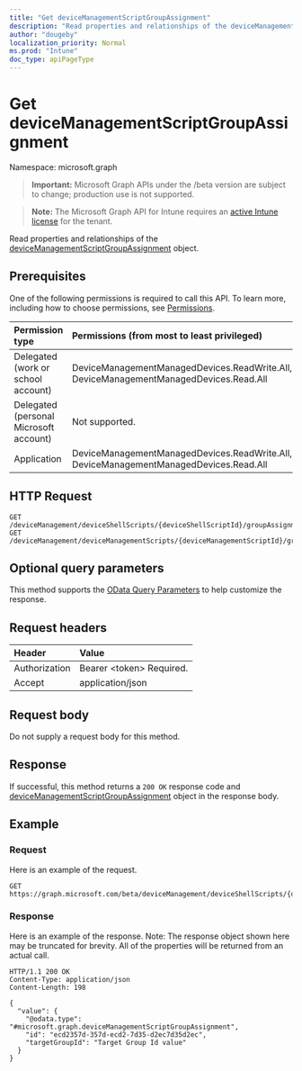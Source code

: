 ```yaml
---
title: "Get deviceManagementScriptGroupAssignment"
description: "Read properties and relationships of the deviceManagementScriptGroupAssignment object."
author: "dougeby"
localization_priority: Normal
ms.prod: "Intune"
doc_type: apiPageType
---
```


# Get deviceManagementScriptGroupAssignment

Namespace: microsoft.graph

> **Important:** Microsoft Graph APIs under the /beta version are subject to change; production use is not supported.

> **Note:** The Microsoft Graph API for Intune requires an [active Intune license](https://go.microsoft.com/fwlink/?linkid=839381) for the tenant.

Read properties and relationships of the [deviceManagementScriptGroupAssignment](../resources/intune-devices-devicemanagementscriptgroupassignment.md) object.

## Prerequisites
One of the following permissions is required to call this API. To learn more, including how to choose permissions, see [Permissions](/graph/permissions-reference).

|Permission type|Permissions (from most to least privileged)|
|:---|:---|
|Delegated (work or school account)|DeviceManagementManagedDevices.ReadWrite.All, DeviceManagementManagedDevices.Read.All|
|Delegated (personal Microsoft account)|Not supported.|
|Application|DeviceManagementManagedDevices.ReadWrite.All, DeviceManagementManagedDevices.Read.All|

## HTTP Request
<!-- {
  "blockType": "ignored"
}
-->
``` http
GET /deviceManagement/deviceShellScripts/{deviceShellScriptId}/groupAssignments/{deviceManagementScriptGroupAssignmentId}
GET /deviceManagement/deviceManagementScripts/{deviceManagementScriptId}/groupAssignments/{deviceManagementScriptGroupAssignmentId}
```

## Optional query parameters
This method supports the [OData Query Parameters](/graph/query-parameters) to help customize the response.

## Request headers
|Header|Value|
|:---|:---|
|Authorization|Bearer &lt;token&gt; Required.|
|Accept|application/json|

## Request body
Do not supply a request body for this method.

## Response
If successful, this method returns a `200 OK` response code and [deviceManagementScriptGroupAssignment](../resources/intune-devices-devicemanagementscriptgroupassignment.md) object in the response body.

## Example

### Request
Here is an example of the request.
``` http
GET https://graph.microsoft.com/beta/deviceManagement/deviceShellScripts/{deviceShellScriptId}/groupAssignments/{deviceManagementScriptGroupAssignmentId}
```

### Response
Here is an example of the response. Note: The response object shown here may be truncated for brevity. All of the properties will be returned from an actual call.
``` http
HTTP/1.1 200 OK
Content-Type: application/json
Content-Length: 198

{
  "value": {
    "@odata.type": "#microsoft.graph.deviceManagementScriptGroupAssignment",
    "id": "ecd2357d-357d-ecd2-7d35-d2ec7d35d2ec",
    "targetGroupId": "Target Group Id value"
  }
}
```




